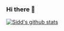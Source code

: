 ### Hi there 👋

[![Sidd's github stats](https://github-readme-stats.vercel.app/api?username=cybersiddhu)](https://github.com/cybersiddhu/github-readme-stats)
